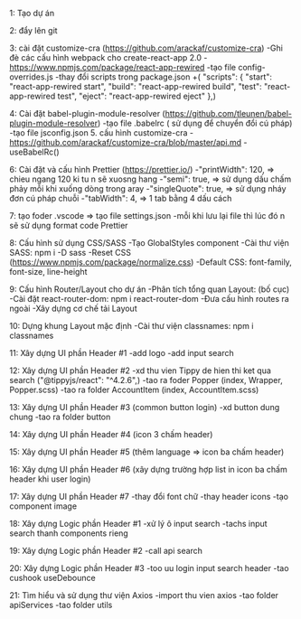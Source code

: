 1: Tạo dự án

2: đẩy lên git

3: cài đặt customize-cra (https://github.com/arackaf/customize-cra)
-Ghi đè các cấu hình webpack cho create-react-app 2.0 -https://www.npmjs.com/package/react-app-rewired
-tạo file config-overrides.js
-thay đổi scripts trong package.json
+( "scripts": {
"start": "react-app-rewired start",
"build": "react-app-rewired build",
"test": "react-app-rewired test",
"eject": "react-app-rewired eject"
},)

4: Cài đặt babel-plugin-module-resolver (https://github.com/tleunen/babel-plugin-module-resolver)
-tạo file .babelrc ( sử dụng để chuyển đổi cú pháp)
-tạo file jsconfig.json 5. cấu hình customize-cra -https://github.com/arackaf/customize-cra/blob/master/api.md
-useBabelRc()

6: Cài đặt và cấu hình Prettier (https://prettier.io/)
-"printWidth": 120, => chieu ngang 120 ki tu n sẽ xuosng hang
-"semi": true, => sử dụng dấu chấm phảy mỗi khi xuống dòng trong aray
-"singleQuote": true, => sử dụng nháy đơn cú pháp chuỗi
-"tabWidth": 4, => 1 tab bằng 4 dấu cách

7: tạo foder .vscode => tạo file settings.json
-mỗi khi lưu lại file thì lúc đó n sẽ sử dụng format code Prettier

8: Cấu hình sử dụng CSS/SASS
-Tạo GlobalStyles component
-Cài thư viện SASS: npm i -D sass
-Reset CSS (https://www.npmjs.com/package/normalize.css)
-Default CSS: font-family, font-size, line-height

9: Cấu hình Router/Layout cho dự án
-Phân tích tổng quan Layout: (bố cục)
-Cài đặt react-router-dom: npm i react-router-dom
-Đưa cấu hình routes ra ngoài
-Xây dựng cơ chế tải Layout

10: Dựng khung Layout mặc định
-Cài thư viện classnames: npm i classnames

11: Xây dựng UI phần Header #1
-add logo
-add input search

12: Xây dựng UI phần Header #2
-xd thu vien Tippy de hien thi ket qua search ("@tippyjs/react": "^4.2.6",)
-tao ra foder Popper (index, Wrapper, Popper.scss)
-tao ra folder AccountItem (index, AccountItem.scss)

13: Xây dựng UI phần Header #3 (common button login)
-xd button dung chung
-tao ra folder button

14: Xây dựng UI phần Header #4 (icon 3 chấm header)

15: Xây dựng UI phần Header #5 (thêm language => icon ba chấm header)

16: Xây dựng UI phần Header #6 (xây dựng trường hợp list in icon ba chấm header khi user login)

17: Xây dựng UI phần Header #7
-thay đổi font chữ
-thay header icons
-tạo component image

18: Xây dựng Logic phần Header #1
-xử lý ô input search
-tachs input search thanh components rieng

19: Xây dựng Logic phần Header #2
-call api search

20: Xây dựng Logic phần Header #3
-too uu login input search header
-tao cushook useDebounce

21: Tìm hiểu và sử dụng thư viện Axios
-import thu vien axios
-tao folder apiServices
-tao folder utils
